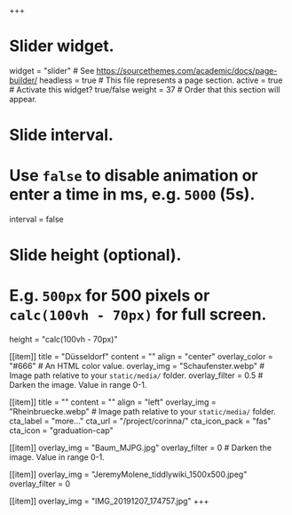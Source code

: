 +++
# Slider widget.
widget = "slider"  # See https://sourcethemes.com/academic/docs/page-builder/
headless = true  # This file represents a page section.
active = true  # Activate this widget? true/false
weight = 37  # Order that this section will appear.

# Slide interval.
# Use `false` to disable animation or enter a time in ms, e.g. `5000` (5s).
interval = false

# Slide height (optional).
# E.g. `500px` for 500 pixels or `calc(100vh - 70px)` for full screen.
height = "calc(100vh - 70px)"

[[item]]
  title = "Düsseldorf"
  content = ""
  align = "center"
  overlay_color = "#666"  # An HTML color value.
  overlay_img = "Schaufenster.webp"  # Image path relative to your `static/media/` folder.
  overlay_filter = 0.5  # Darken the image. Value in range 0-1.

[[item]]
  title = ""
  content = ""
  align = "left"
  overlay_img = "Rheinbruecke.webp"  # Image path relative to your `static/media/` folder. 
  cta_label = "more..."
  cta_url = "/project/corinna/"
  cta_icon_pack = "fas"
  cta_icon = "graduation-cap"

[[item]]
  overlay_img = "Baum_MJPG.jpg" 
  overlay_filter = 0  # Darken the image. Value in range 0-1.


[[item]]
  overlay_img = "JeremyMolene_tiddlywiki_1500x500.jpeg"
  overlay_filter = 0

[[item]]
  overlay_img = "IMG_20191207_174757.jpg"
+++






